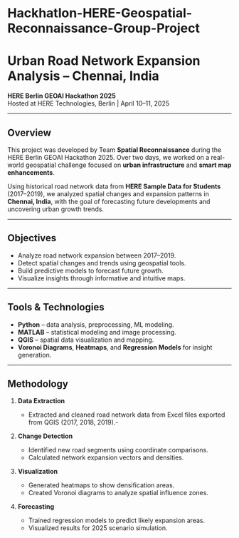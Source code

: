 # Hackhatlon-HERE-Geospatial-Reconnaissance-Group-Project

#  Urban Road Network Expansion Analysis – Chennai, India

 **HERE Berlin GEOAI Hackathon 2025**  
Hosted at HERE Technologies, Berlin |  April 10–11, 2025

---

##  Overview

This project was developed by Team **Spatial Reconnaissance** during the HERE Berlin GEOAI Hackathon 2025. Over two days, we worked on a real-world geospatial challenge focused on **urban infrastructure** and **smart map enhancements**.

Using historical road network data from **HERE Sample Data for Students** (2017–2019), we analyzed spatial changes and expansion patterns in **Chennai, India**, with the goal of forecasting future developments and uncovering urban growth trends.

---

##  Objectives

- Analyze road network expansion between 2017–2019.
- Detect spatial changes and trends using geospatial tools.
- Build predictive models to forecast future growth.
- Visualize insights through informative and intuitive maps.

---

##  Tools & Technologies

- **Python** – data analysis, preprocessing, ML modeling.
- **MATLAB** – statistical modeling and image processing.
- **QGIS** – spatial data visualization and mapping.
- **Voronoi Diagrams**, **Heatmaps**, and **Regression Models** for insight generation.

---

##  Methodology

1. **Data Extraction**  
   - Extracted and cleaned road network data from Excel files exported from QGIS (2017, 2018, 2019).-

2. **Change Detection**  
   - Identified new road segments using coordinate comparisons.  
   - Calculated network expansion vectors and densities.

3. **Visualization**  
   - Generated heatmaps to show densification areas.  
   - Created Voronoi diagrams to analyze spatial influence zones.

4. **Forecasting**  
   - Trained regression models to predict likely expansion areas. 
   - Visualized results for 2025 scenario simulation.
